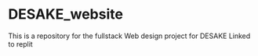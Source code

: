 # DESAKE_website
This is a repository for the fullstack Web design project for DESAKE
Linked to replit